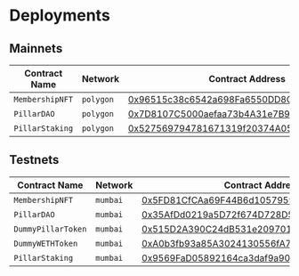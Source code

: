 # Deployments

## Mainnets

| Contract Name | Network | Contract Address | Transaction Hash |  
| --- | --- | --- |  --- |
| `MembershipNFT` | `polygon` | [0x96515c38c6542a698Fa6550DD8C7de9BE602953c](https://polygonscan.com/address/0x96515c38c6542a698Fa6550DD8C7de9BE602953c) | [0x5cb3324c294cd003134d7758dadcf3a54dd129dbb284abe5672203129b1ca42d](https://polygonscan.com/tx/0x5cb3324c294cd003134d7758dadcf3a54dd129dbb284abe5672203129b1ca42d) |
| `PillarDAO` | `polygon` | [0x7D8107C5000aefaa73b4A31e7B9bDC58D3fdE24b](https://polygonscan.com/address/0x7D8107C5000aefaa73b4A31e7B9bDC58D3fdE24b) | [0xe9b81b00a629edfb6a22238730c237c41bfb452b454ec5f9710f0b86cdc3ce03](https://polygonscan.com/tx/0xe9b81b00a629edfb6a22238730c237c41bfb452b454ec5f9710f0b86cdc3ce03) |
| `PillarStaking` | `polygon` | [0x527569794781671319f20374A050BDbef4181aB3](https://polygonscan.com/address/0x527569794781671319f20374a050bdbef4181ab3) | [0xf2d23e8c8c2bee1c77047c216c73c49a45ddaab50a351f544579d694d0e0e9c1](https://polygonscan.com/tx/0xf2d23e8c8c2bee1c77047c216c73c49a45ddaab50a351f544579d694d0e0e9c1) |

## Testnets

| Contract Name | Network | Contract Address | Transaction Hash |  
| --- | --- | --- |  --- |
| `MembershipNFT` | `mumbai` | [0x5FD81CfCAa69F44B6d105795961b3E484ac9e7dB](https://mumbai.polygonscan.com/address/0x5FD81CfCAa69F44B6d105795961b3E484ac9e7dB) | [0x0f18fba0b3ffc18698fe7cb2eac1d8cc5d884a607eda27a0eebd3326f9399ebc](https://mumbai.polygonscan.com/tx/0x0f18fba0b3ffc18698fe7cb2eac1d8cc5d884a607eda27a0eebd3326f9399ebc) |
| `PillarDAO` | `mumbai` | [0x35AfDd0219a5D72f674D728D5544Bc0f838eEFFa](https://mumbai.polygonscan.com/address/0x35AfDd0219a5D72f674D728D5544Bc0f838eEFFa) | [0x71df50e439e04bd8f94df5f1da4ec9520063fc05fb2a082608fc391f8f347049](https://mumbai.polygonscan.com/tx/0x71df50e439e04bd8f94df5f1da4ec9520063fc05fb2a082608fc391f8f347049) |
| `DummyPillarToken` | `mumbai` | [0x515D2A390C24dB531e209701d907FC0Ee1C7c224](https://mumbai.polygonscan.com/address/0x515D2A390C24dB531e209701d907FC0Ee1C7c224) | [0xd0ced5a1d4bed7fb8f24165c0550299ede6bbacff53ee990d7668930a0f763cf](https://mumbai.polygonscan.com/tx/0xd0ced5a1d4bed7fb8f24165c0550299ede6bbacff53ee990d7668930a0f763cf) |
| `DummyWETHToken` | `mumbai` | [0xA0b3fb93a85A3024130556fA7a685E254744373a](https://mumbai.polygonscan.com/address/0xA0b3fb93a85A3024130556fA7a685E254744373a) | [0x9094ff9303a9a590da26853298c25599a94f160f8a3e8318fd8b190da139851a](https://mumbai.polygonscan.com/tx/0x9094ff9303a9a590da26853298c25599a94f160f8a3e8318fd8b190da139851a) |
| `PillarStaking` | `mumbai` | [0x9569FaD05892164ca3daf9a90f0590543eC97A7d](https://mumbai.polygonscan.com/address/0x9569FaD05892164ca3daf9a90f0590543eC97A7d) | [0x3ce39f1a0421d465e74facaee8da080d0cc55e71545e4e7d9def0152410e5244](https://mumbai.polygonscan.com/tx/0x3ce39f1a0421d465e74facaee8da080d0cc55e71545e4e7d9def0152410e5244) |
